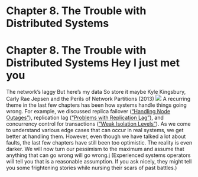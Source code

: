 # Chapter 8. The Trouble with Distributed Systems

# Chapter 8. The Trouble with Distributed Systems Hey I just met you
The network’s laggy
But here’s my data
So store it maybe Kyle Kingsbury, Carly Rae Jepsen and the Perils of Network Partitions (2013) ![](assets/ch08-map-ebook.png) 
A recurring theme in the last few chapters has been how systems handle things going
wrong. For example, we discussed replica failover ([“Handling Node Outages”](ch05.html#sec_replication_failover)), replication lag
([“Problems with Replication Lag”](ch05.html#sec_replication_lag)), and concurrency control for transactions
([“Weak Isolation Levels”](ch07.html#sec_transactions_isolation_levels)). As we come to understand various edge cases that can occur
in real systems, we get better at handling them. However, even though we have talked a lot about faults, the last few chapters have still been too
optimistic. The reality is even darker. We will now turn our pessimism to the maximum and assume
that anything that can go wrong will go wrong.[i](ch08.html#idm140605761218736) (Experienced systems operators
will tell you that is a reasonable assumption. If you ask nicely, they might tell you some
frightening stories while nursing their scars of past battles.)